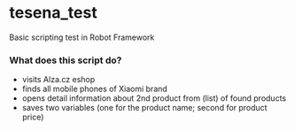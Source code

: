 # tesena_test
Basic scripting test in Robot Framework

### What does this script do?
- visits Alza.cz eshop
- finds all mobile phones of Xiaomi brand
- opens detail information about 2nd product from (list) of found products
- saves two variables (one for the product name; second for product price)
